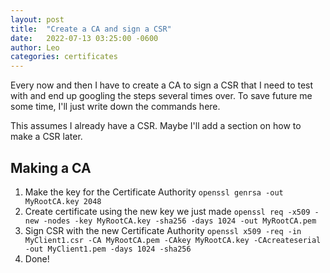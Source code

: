 ```yaml
---
layout: post
title:  "Create a CA and sign a CSR"
date:   2022-07-13 03:25:00 -0600
author: Leo
categories: certificates
---
```


Every now and then I have to create a CA to sign a CSR that I need to test with and end up googling the steps several times over. To save future me some time, I'll just write down the commands here.

This assumes I already have a CSR. Maybe I'll add a section on how to make a CSR later.

## Making a CA
1. Make the key for the Certificate Authority
```openssl genrsa -out MyRootCA.key 2048```
2. Create certificate using the new key we just made
```openssl req -x509 -new -nodes -key MyRootCA.key -sha256 -days 1024 -out MyRootCA.pem```
3. Sign CSR with the new Certificate Authority
```openssl x509 -req -in MyClient1.csr -CA MyRootCA.pem -CAkey MyRootCA.key -CAcreateserial -out MyClient1.pem -days 1024 -sha256```
4. Done!